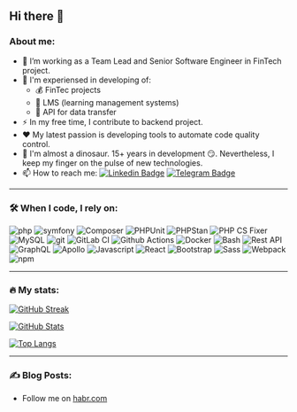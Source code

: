 ## Hi there 👋

### About me:
- :telescope: I’m working as a Team Lead and Senior Software Engineer in FinTech project.
- 💪 I'm experiensed in developing of:
  - 💰 FinTec projects 
  - 🏫 LMS (learning management systems)
  - 💢 API for data transfer
- :zap: In my free time, I contribute to backend project.
- ❤ My latest passion is developing tools to automate code quality control.
- :seedling: I'm almost a dinosaur. 15+ years in development 😏. Nevertheless, I keep my finger on the pulse of new technologies.
- :mailbox: How to reach me:
  [![Linkedin Badge](https://img.shields.io/badge/Anatoly_Melnikov-2CA5E0?style=flat&logo=Linkedin&logoColor=white)](https://www.linkedin.com/in/anatoliy-melnikov/)
  [![Telegram Badge](https://img.shields.io/badge/aeliot-2CA5E0?style=flat-squeare&logo=telegram&logoColor=white)](https://t.me/aetoliy)

---

### :hammer_and_wrench: When I code, I rely on:

<div>
  <img alt="php" src="https://img.shields.io/badge/-PHP_5.4_--_8.3-777bb3?style=flat-square&logo=php&logoColor=white" />
  <img alt="symfony" src="https://img.shields.io/badge/-Symfony_2.8_--_6.4-black?style=flat-square&logo=symfony&logoColor=white" />
  <img alt="Composer" src="https://img.shields.io/badge/-Composer-6F4F28?style=flat-square&logo=composer&logoColor=white" />
  <img alt="PHPUnit" src="https://img.shields.io/badge/-PHPUnit-black?style=flat-square&logo=phpunit&logoColor=white" />
  <img alt="PHPStan" src="https://img.shields.io/badge/-PHPStan-black?style=flat-square&logo=phpstan&logoColor=white" />
  <img alt="PHP CS Fixer" src="https://img.shields.io/badge/-PHP_CS_Fixer-black?style=flat-square&logo=phpcsfixer&logoColor=white" />
  <img alt="MySQL" src="https://img.shields.io/badge/-MySQL-13aa52?style=flat-square&logo=MySQL&logoColor=white" />
  <img alt="git" src="https://img.shields.io/badge/-Git-F05032?style=flat-square&logo=git&logoColor=white" />
  <img alt="GitLab CI" src="https://img.shields.io/badge/-GitLab_CI-orange?style=flat-square&logo=gitlab&logoColor=white" />
  <img alt="Github Actions" src="https://img.shields.io/badge/-Github_Actions-black?style=flat-square&logo=github&logoColor=white" />
  <img alt="Docker" src="https://img.shields.io/badge/-Docker-46a2f1?style=flat-square&logo=docker&logoColor=white" />
  <img alt="Bash" src="https://img.shields.io/badge/-Bash-3D642D?style=flat-square&logo=bash&logoColor=white" />
  
  <img alt="Rest API" src="https://img.shields.io/badge/-REST_API-E10098?style=flat-square&logo=rest&logoColor=white" />
  <img alt="GraphQL" src="https://img.shields.io/badge/-GraphQL-E10098?style=flat-square&logo=graphql&logoColor=white" />
  <img alt="Apollo" src="https://img.shields.io/badge/-Apollo%20GraphQL-311C87?style=flat-square&logo=apollo-graphql&logoColor=white" />
  <img alt="Javascript" src="https://img.shields.io/badge/-javascript-f7df1c?style=flat-square&logo=javascript&logoColor=black" />
  <img alt="React" src="https://img.shields.io/badge/-React-45b8d8?style=flat-square&logo=react&logoColor=white" />
  
  <img alt="Bootstrap" src="https://img.shields.io/badge/-bootstrap-7953b3?style=flat-square&logo=javascript&logoColor=white" />
  <img alt="Sass" src="https://img.shields.io/badge/-Sass-CC6699?style=flat-square&logo=sass&logoColor=white" />
  <img alt="Webpack" src="https://img.shields.io/badge/-Webpack-8DD6F9?style=flat-square&logo=webpack&logoColor=white" />
  <img alt="npm" src="https://img.shields.io/badge/-NPM-CB3837?style=flat-square&logo=npm&logoColor=white" />
</div>

---

### 🔥 My stats:

[![GitHub Streak](http://github-readme-streak-stats.herokuapp.com?user=Aeliot-Tm)](https://git.io/streak-stats)

[![GitHub Stats](https://github-readme-stats.vercel.app/api?username=aeliot-tm&show_icons=true&text_bold=false&icon_color=fb8c00)](https://github.com/Aeliot-Tm)

[![Top Langs](https://github-readme-stats.vercel.app/api/top-langs/?username=Aeliot-Tm)](https://github.com/anuraghazra/github-readme-stats)


---

### :writing_hand: Blog Posts:

- Follow me on [habr.com](https://habr.com/ru/users/Aeliot/publications/articles/)


<!--
**Aeliot-Tm/Aeliot-Tm** is a ✨ _special_ ✨ repository because its `README.md` (this file) appears on your GitHub profile.

Here are some ideas to get you started:

- 🔭 I’m currently working on ...
- 🌱 I’m currently learning ...
- 👯 I’m looking to collaborate on ...
- 🤔 I’m looking for help with ...
- 💬 Ask me about ...
- 📫 How to reach me: ...
- 😄 Pronouns: ...
- ⚡ Fun fact: ...
-->
